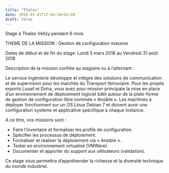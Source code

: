 ```yaml
---
title: "Thales"
date: 2018-03-01T17:04:36+02:00
draft: false
---
```


Stage à Thales Velizy pendant 6 mois

THEME DE LA MISSION :
Gestion de configuration massive

Dates de début et de fin du stage:  Lundi 5 mars 2018 au Vendredi 31 août 2018

Description de la mission confiée au stagiaire ou à l’alternant :

Le service Ingénierie développe et intègre des solutions de communication et de supervision pour les marchés du Transport ferroviaire.
Pour les projets exports Lusail et Doha, vous avez pour mission principale la mise en place d’un environnement de déploiement logiciel bâtit autour de la plate-forme de gestion de configuration libre nommée « Ansible ». Les machines à déployer fonctionnent sur un OS Linux Debian 7 et doivent avoir une configuration système et applicative spécifique à chaque instance.

A ce titre, vos missions sont :

* Faire l’inventaire et formaliser les profils de configuration.
* Spécifier les processus de déploiement.
* Formaliser et réaliser le déploiement via « Ansible ».
* Tester en environnement virtualisé (VMWare).
* Documenter et apporter du support aux utilisateurs (validation).

Ce stage vous permettra d’appréhender la richesse et la diversité technique du monde industriel.
